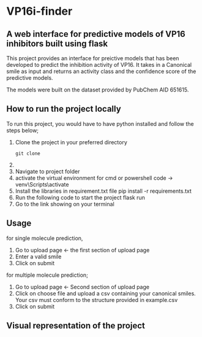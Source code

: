 # VP16i-finder

## A web interface for predictive models of VP16 inhibitors built using flask

This project provides an interface for preictive models that has been developed to predict the inhibition activity of VP16. It takes in a Canonical smile as input and returns an activity class and the confidence score of the predictive models.

The models were built on the dataset provided by PubChem AID 651615.


## How to run the project locally
To run this project, you would have to have python installed and follow the steps below;

1. Clone the project in your preferred directory
   ```
   git clone 
   ```
3. 
4. Navigate to project folder
5. activate the virtual environment
for cmd or powershell
code -> venv\Scripts\activate
6. Install the libraries in requirement.txt file
pip install -r requirements.txt
7. Run the following code to start the project
flask run
8. Go to the link showing on your terminal

## Usage
for single molecule prediction,
1. Go to upload page <- the first section of upload page
2. Enter a valid smile
3. Click on submit

for multiple molecule prediction;
1. Go to upload page <- Second section of upload page
2. Click on choose file and upload a csv containing your canonical smiles. Your csv must conform to the structure provided in example.csv
3. Click on submit

## Visual representation of the project
